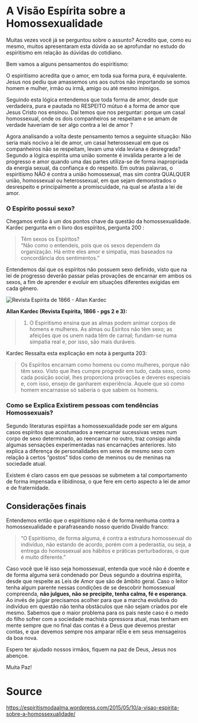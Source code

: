 # A Visão Espírita sobre a Homossexualidade

Muitas vezes você já se perguntou sobre o assunto? Acredito que, como eu mesmo, muitos apresentaram esta dúvida ao se aprofundar no estudo do espiritismo em relação às dúvidas do cotidiano.

Bem vamos a alguns pensamentos do espiritismo:

O espiritismo acredita que o amor, em toda sua forma pura, é equivalente. Jesus nos pediu que amassemos uns aos outros não importando se somos homem e mulher, irmão ou irmã, amigo ou até mesmo inimigos.

Seguindo esta lógica entendemos que toda forma de amor, desde que verdadeira, pura e pautada no RESPEITO mútuo é a forma de amor que Jesus Cristo nos ensinou. Daí temos que nos perguntar: porque um casal homossexual, onde os dois companheiros se respeitam e se amam de verdade haveriam de ser algo contra a lei de amor ?

Agora analisando a volta deste pensamento temos a seguinte situação: Não seria mais nocivo a lei de amor, um casal heterossexual em que os companheiros não se respeitam, levam uma vida leviana e desregrada? Segundo a lógica espírita uma união somente é inválida perante a lei de progresso e amor quando uma das partes utiliza-se de forma inapropriada da energia sexual, da confiança e do respeito. Em outras palavras, o espiritismo NÃO é contra a união homossexual, mas sim contra QUALQUER união, homossexual ou heterossexual, em que sejam demonstrados o desrespeito e principalmente a promiscuidade, na qual se afasta a lei de amor.

### O Espírito possui sexo?

Chegamos então à um dos pontos chave da questão da homossexualidade. Kardec pergunta em o livro dos espíritos, pergunta 200 :

> Têm sexos os Espíritos?  
> “Não como o entendeis, pois que os sexos dependem da organização. Há entre eles amor e simpatia, mas baseados na concordância dos sentimentos.”

Entendemos daí que os espíritos não possuem sexo definido, visto que na lei de progresso deverão passar pelas provações de encarnar em ambos os sexos, a fim de aprender e evoluir em situações diferentes exigidas em cada gênero.

![Revista Espírita de 1866 - Allan Kardec](https://espiritismodaalma.files.wordpress.com/2015/05/homossexualidade-na-viso-esprita-6-638.jpg?w=452&h=339)

**Allan Kardec (Revista Espírita, 1866 - pgs 2 e 3):**
> 1. O Espiritismo ensina que as almas podem animar corpos de homens e mulheres. As almas ou Esíritos não têm sexo; as afeições que os unem nada têm de carnal; fundam-se numa simpatia real e, por isso, são mais duráveis.

Kardec Ressalta esta explicação em nota à pergunta 203:
> Os Espíritos encarnam como homens ou como mulheres, porque não têm sexo. Visto que lhes cumpre progredir em tudo, cada sexo, como cada posição social, lhes proporciona provações e deveres especiais e, com isso, ensejo de ganharem experiência. Aquele que só como homem encarnasse só saberia o que sabem os homens.

### Como se Explica Existirem pessoas com tendências Homossexuais?

Segundo literaturas espíritas a homossexualidade pode ser em alguns casos espíritos que acostumados a reencarnar sucessivas vezes num corpo de sexo determinado, ao reencarnar no outro, traz consigo ainda algumas sensações experimentadas nas encarnações anteriores. Isto explica a diferença de personalidades em seres de mesmo sexo com relação à certos “gostos” tidos como de meninos ou de meninas na sociedade atual.

Existem é claro casos em que pessoas se submetem a tal comportamento de forma impensada e libidinosa, o que fere em certo aspecto a lei de amor e de fraternidade.

## Considerações finais

Entendemos então que o espiritismo não é de forma nenhuma contra a homossexualidade e parafraseando nosso querido Divaldo franco:

> “O Espiritismo, de forma alguma, é contra a estrutura homossexual do indivíduo, não estando de acordo, porém com a pederastia, ou seja, a entrega do homossexual aos hábitos e práticas perturbadoras, o que é muito diferente.”

Caso você que lê isso seja homossexual, entenda que você não é doente e de forma alguma será condenado por Deus segundo a doutrina espírita, desde que respeite as Leis de Amor que são de âmbito geral. Caso o leitor tenha algum parente nessas condições de se descobrir homossexual compreenda, **não julgues, não se precipite, tenha calma, fé e esperança**. Ao invés de julgar precisamos acolher para que a marcha evolutiva do indivíduo em questão não tenha obstáculos que não sejam criados por ele mesmo. Sabemos que o maior problema para os pais neste caso é o medo do filho sofrer com a sociedade machista opressora atual, mas tenham em mente sempre que no final das contas é a Deus que devemos prestar contas, e que devemos sempre nos amparar nEle e em seus mensageiros da boa nova.

Espero ter ajudado nossos irmãos, fiquem na paz de Deus, Jesus nos abençoe.

Muita Paz!


# Source
https://espiritismodaalma.wordpress.com/2015/05/10/a-visao-espirita-sobre-a-homossexualidade/
